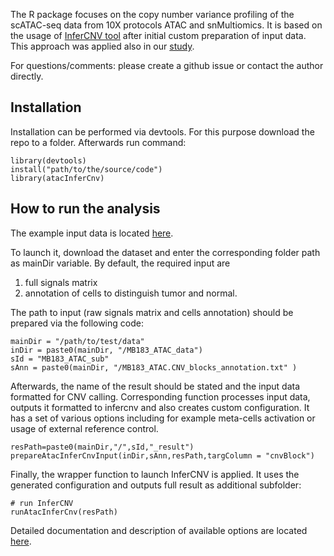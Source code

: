 The R package focuses on the copy number variance profiling of the scATAC-seq data from 10X protocols ATAC and snMultiomics. 
It is based on the usage of [InferCNV tool](https://github.com/broadinstitute/infercnv) after initial custom preparation of input data. 
This approach was applied also in our [study](https://www.nature.com/articles/s41586-025-08973-5). 

For questions/comments: please create a github issue or contact the author directly.  


## Installation ##

Installation can be performed via devtools. For this purpose download the repo to a folder. 
Afterwards run command: 

```
library(devtools)
install("path/to/the/source/code")
library(atacInferCnv)
```

## How to run the analysis ##

The example input data is located [here](https://drive.google.com/drive/folders/1okTZxc4yeuv1U2BsSEEccn1tng-sLqu7?usp=drive_link). 

To launch it, download the dataset and enter the corresponding folder path as mainDir variable. 
By default, the required input are 
1) full signals matrix  
2) annotation of cells to distinguish tumor and normal.   

The path to input (raw signals matrix and cells annotation) should be prepared via the following code: 

```
mainDir = "/path/to/test/data"
inDir = paste0(mainDir, "/MB183_ATAC_data")
sId = "MB183_ATAC_sub"
sAnn = paste0(mainDir, "/MB183_ATAC.CNV_blocks_annotation.txt" )
```

Afterwards, the name of the result should be stated and the input data formatted for CNV calling. 
Corresponding function processes input data, outputs it formatted to infercnv and also creates custom configuration.
It has a set of various options including for example meta-cells activation or usage of external reference control. 

```
resPath=paste0(mainDir,"/",sId,"_result")
prepareAtacInferCnvInput(inDir,sAnn,resPath,targColumn = "cnvBlock")
```

Finally, the wrapper function to launch InferCNV is applied. It uses the generated configuration and outputs full result as additional subfolder:
```
# run InferCNV
runAtacInferCnv(resPath)

```

Detailed documentation and description of available options are located [here](https://github.com/kokonech/atacInferCNV/wiki).




